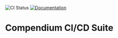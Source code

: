 ![CI Status](https://github.com/TEAM-PIXL/PIXL-POS/actions/workflows/compendium.yml/badge.svg)
[![Documentation](https://img.shields.io/badge/mkdocs-online-green)]()

# Compendium CI/CD Suite